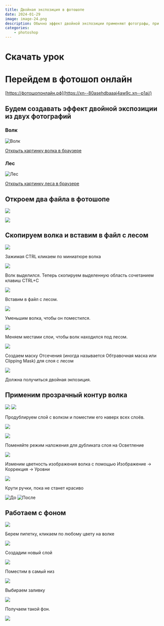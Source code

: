 ```yaml
---
title: Двойная экспозиция в фотошопе
date: 2024-01-29
image: image-24.png
description: Обычно эффект двойной экспозиции применяют фотографы, при этом ничего не используя, кроме своего фотоаппарата, с помощью которого они объединяют две различные фотографии, чтобы создать абстрактное и сюрреалистичное изображение. Тем не менее, мы также можем воспроизвести данный эффект в программе Photoshop, что даст нам дополнительные возможности для проведения коррекции и создания эффекта. Выполняя пошагово данный урок, вы самостоятельно создадите эффект двойной экспозиции. Мы совместим вместе две фотографии, используя обтравочные маски и технику работы с масками.
categories:
    - photoshop
---
```


# Скачать урок

# Перейдем в фотошоп онлайн

[https://фотошопонлайн.рф](https://xn--80asehdbaaaj4aw9c.xn--p1ai/)

## Будем создавать эффект двойной экспозиции из двух фотографий

### Волк

![Волк](image.png)

[Открыть картинку волка в браузере](https://cdn131.picsart.com/282175409010211.png)

### Лес

![Лес](forest.jpg)

[Открыть картинку леса в браузере](https://lencodigitexer.github.io/p/двойная-экспозиция-в-фотошопе/forest.jpg)

## Откроем два файла в фотошопе

![](image-1.png)

![](image-2.png)

## Скопируем волка и вставим в файл с лесом

![](image-3.png)

Зажимая CTRL кликаем по миниатюре волка

![](image-4.png)

Волк выделился. Теперь скопируем выделенную область сочетанием клавиш CTRL+C

![](image-5.png)

Вставим в файл с лесом.

![](image-8.png)

Уменьшим волка, чтобы он поместился.

![](image-7.png)

Меняем местами слои, чтобы волк находился под лесом.

![](image-9.png)

Создаем маску Отсечения (иногда называется Обтравочная маска или Clipping Mask) для слоя с лесом

![](image-10.png)

Должна получиться двойная экпозиция.

## Применим прозрачный контур волка

![](image-11.png)
![](image-12.png)

Продублируем слой с волком и поместим его наверх всех слоёв.

![](image-13.png)

![](image-14.png)

Поменяйте режим наложения для дубликата слоя на Осветление

![](image-15.png)

Изменим цветность изображения волка с помощью  Изображение -> Коррекция -> Уровни

![](image-16.png)

Крути ручки, пока не станет красиво

![До](image-17.png) ![После](image-18.png)

## Работаем с фоном

![](image-19.png)

Берем пипетку, кликаем по любому цвету на волке

![](image-20.png)

Создадим новый слой

![](image-21.png)

Поместим в самый низ

![](image-22.png)

Выбираем заливку

![](image-23.png)

Получаем такой фон.

![](image-24.png)
